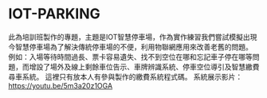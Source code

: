 # IOT-PARKING 
此為培訓班製作的專題，主題是IOT智慧停車場，作為實作練習我們嘗試模擬出現今智慧停車場為了解決傳統停車場的不便，利用物聯網應用來改善老舊的問題。
例如：入場等待時間過長、票卡容易遺失、找不到空位在哪和忘記車子停在哪等問題，而增設了場外及線上剩餘車位告示、車牌辨識系統、停車空位導引及智慧繳費尋車系統。
這裡只有放本人有參與製作的繳費系統程式碼。
系統展示影片：
https://youtu.be/5m3a20z1OGA
